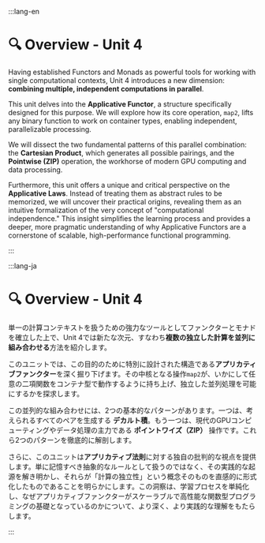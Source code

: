 :::lang-en

# 🔍 Overview - Unit 4

Having established Functors and Monads as powerful tools for working with single computational contexts, Unit 4 introduces a new dimension: **combining multiple, independent computations in parallel**.

This unit delves into the **Applicative Functor**, a structure specifically designed for this purpose. We will explore how its core operation, `map2`, lifts any binary function to work on container types, enabling independent, parallelizable processing.

We will dissect the two fundamental patterns of this parallel combination: the **Cartesian Product**, which generates all possible pairings, and the **Pointwise (ZIP)** operation, the workhorse of modern GPU computing and data processing.

Furthermore, this unit offers a unique and critical perspective on the **Applicative Laws**. Instead of treating them as abstract rules to be memorized, we will uncover their practical origins, revealing them as an intuitive formalization of the very concept of "computational independence." This insight simplifies the learning process and provides a deeper, more pragmatic understanding of why Applicative Functors are a cornerstone of scalable, high-performance functional programming.

:::

:::lang-ja

# 🔍 Overview - Unit 4

単一の計算コンテキストを扱うための強力なツールとしてファンクターとモナドを確立した上で、Unit 4では新たな次元、すなわち**複数の独立した計算を並列に組み合わせる**方法を紹介します。

このユニットでは、この目的のために特別に設計された構造である**アプリカティブファンクター**を深く掘り下げます。その中核となる操作`map2`が、いかにして任意の二項関数をコンテナ型で動作するように持ち上げ、独立した並列処理を可能にするかを探求します。

この並列的な組み合わせには、2つの基本的なパターンがあります。一つは、考えられるすべてのペアを生成する **デカルト積**。もう一つは、現代のGPUコンピューティングやデータ処理の主力である **ポイントワイズ（ZIP）** 操作です。これら2つのパターンを徹底的に解剖します。

さらに、このユニットは**アプリカティブ法則**に対する独自の批判的な視点を提供します。単に記憶すべき抽象的なルールとして扱うのではなく、その実践的な起源を解き明かし、それらが「計算の独立性」という概念そのものを直感的に形式化したものであることを明らかにします。この洞察は、学習プロセスを単純化し、なぜアプリカティブファンクターがスケーラブルで高性能な関数型プログラミングの基礎となっているのかについて、より深く、より実践的な理解をもたらします。

:::